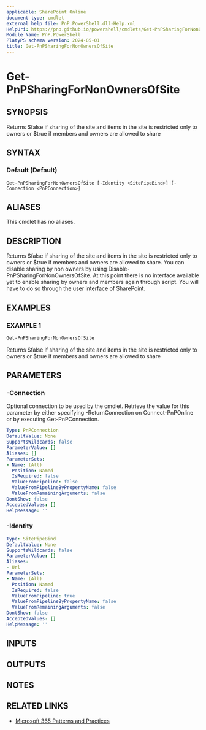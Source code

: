 ```yaml
---
applicable: SharePoint Online
document type: cmdlet
external help file: PnP.PowerShell.dll-Help.xml
HelpUri: https://pnp.github.io/powershell/cmdlets/Get-PnPSharingForNonOwnersOfSite.html
Module Name: PnP.PowerShell
PlatyPS schema version: 2024-05-01
title: Get-PnPSharingForNonOwnersOfSite
---
```


# Get-PnPSharingForNonOwnersOfSite

## SYNOPSIS

Returns $false if sharing of the site and items in the site is restricted only to owners or $true if members and owners are allowed to share

## SYNTAX

### Default (Default)

```
Get-PnPSharingForNonOwnersOfSite [-Identity <SitePipeBind>] [-Connection <PnPConnection>]
```

## ALIASES

This cmdlet has no aliases.

## DESCRIPTION

Returns $false if sharing of the site and items in the site is restricted only to owners or $true if members and owners are allowed to share. You can disable sharing by non owners by using Disable-PnPSharingForNonOwnersOfSite. At this point there is no interface available yet to enable sharing by owners and members again through script. You will have to do so through the user interface of SharePoint.

## EXAMPLES

### EXAMPLE 1

```powershell
Get-PnPSharingForNonOwnersOfSite
```

Returns $false if sharing of the site and items in the site is restricted only to owners or $true if members and owners are allowed to share

## PARAMETERS

### -Connection

Optional connection to be used by the cmdlet. Retrieve the value for this parameter by either specifying -ReturnConnection on Connect-PnPOnline or by executing Get-PnPConnection.

```yaml
Type: PnPConnection
DefaultValue: None
SupportsWildcards: false
ParameterValue: []
Aliases: []
ParameterSets:
- Name: (All)
  Position: Named
  IsRequired: false
  ValueFromPipeline: false
  ValueFromPipelineByPropertyName: false
  ValueFromRemainingArguments: false
DontShow: false
AcceptedValues: []
HelpMessage: ''
```

### -Identity



```yaml
Type: SitePipeBind
DefaultValue: None
SupportsWildcards: false
ParameterValue: []
Aliases:
- Url
ParameterSets:
- Name: (All)
  Position: Named
  IsRequired: false
  ValueFromPipeline: true
  ValueFromPipelineByPropertyName: false
  ValueFromRemainingArguments: false
DontShow: false
AcceptedValues: []
HelpMessage: ''
```

## INPUTS

## OUTPUTS

## NOTES

## RELATED LINKS

- [Microsoft 365 Patterns and Practices](https://aka.ms/m365pnp)
